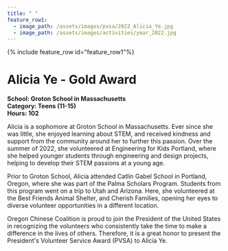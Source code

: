 ```yaml
---
title: " "
feature_row1:
  - image_path: /assets/images/pvsa/2022_Alicia_Ye.jpg
  - image_path: /assets/images/activities/year_2022.jpg
---
```


{% include feature_row id="feature_row1"%}

# Alicia Ye - Gold Award

**School: Groton School in Massachusetts**  
**Category: Teens (11-15)**  
**Hours: 102**  

Alicia is a sophomore at Groton School in Massachusetts. Ever since she was little, she enjoyed learning about STEM, and received kindness and support from the community around her to further this passion. Over the summer of 2022, she volunteered at Engineering for Kids Portland, where she helped younger students through engineering and design projects, helping to develop their STEM passions at a young age.

Prior to Groton School, Alicia attended Catlin Gabel School in Portland, Oregon, where she was part of the Palma Scholars Program. Students from this program went on a trip to Utah and Arizona. Here, she volunteered at the Best Friends Animal Shelter, and Cherish Families, opening her eyes to diverse volunteer opportunities in a different location.

Oregon Chinese Coalition is proud to join the President of the United States in recognizing the volunteers who consistently take the time to make a difference in the lives of others. Therefore, it is a great honor to present the President's Volunteer Service Award (PVSA) to Alicia Ye.
